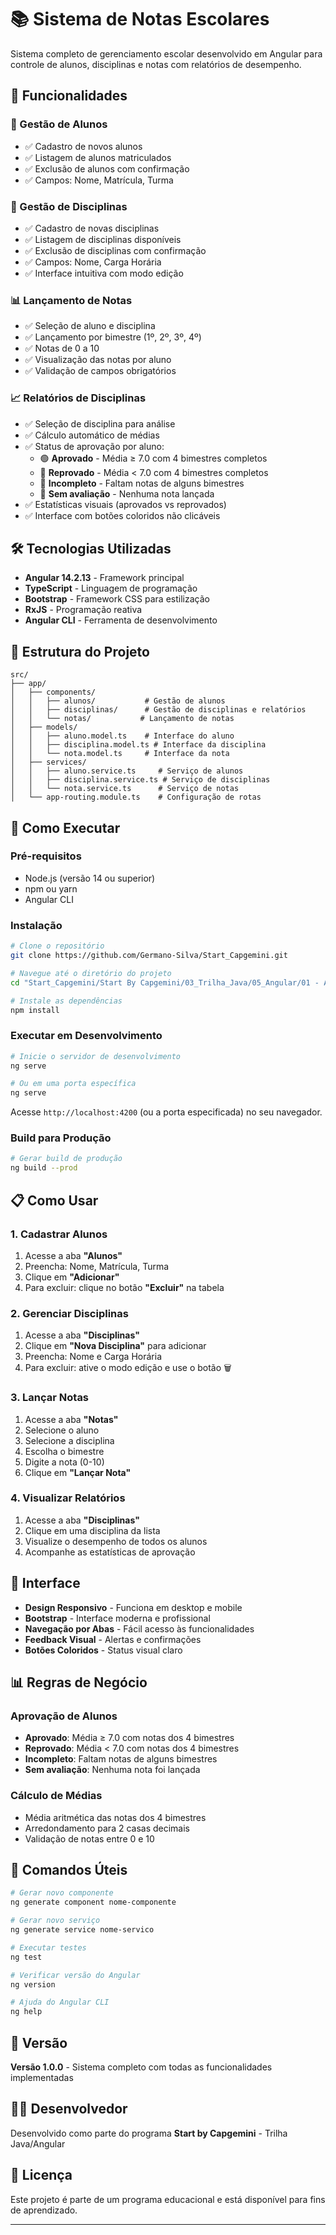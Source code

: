 # 📚 Sistema de Notas Escolares

Sistema completo de gerenciamento escolar desenvolvido em Angular para controle de alunos, disciplinas e notas com relatórios de desempenho.

## 🚀 Funcionalidades

### 👥 Gestão de Alunos
- ✅ Cadastro de novos alunos
- ✅ Listagem de alunos matriculados
- ✅ Exclusão de alunos com confirmação
- ✅ Campos: Nome, Matrícula, Turma

### 📖 Gestão de Disciplinas
- ✅ Cadastro de novas disciplinas
- ✅ Listagem de disciplinas disponíveis
- ✅ Exclusão de disciplinas com confirmação
- ✅ Campos: Nome, Carga Horária
- ✅ Interface intuitiva com modo edição

### 📊 Lançamento de Notas
- ✅ Seleção de aluno e disciplina
- ✅ Lançamento por bimestre (1º, 2º, 3º, 4º)
- ✅ Notas de 0 a 10
- ✅ Visualização das notas por aluno
- ✅ Validação de campos obrigatórios

### 📈 Relatórios de Disciplinas
- ✅ Seleção de disciplina para análise
- ✅ Cálculo automático de médias
- ✅ Status de aprovação por aluno:
  - 🟢 **Aprovado** - Média ≥ 7.0 com 4 bimestres completos
  - 🔴 **Reprovado** - Média < 7.0 com 4 bimestres completos
  - 🔵 **Incompleto** - Faltam notas de alguns bimestres
  - 🔵 **Sem avaliação** - Nenhuma nota lançada
- ✅ Estatísticas visuais (aprovados vs reprovados)
- ✅ Interface com botões coloridos não clicáveis

## 🛠️ Tecnologias Utilizadas

- **Angular 14.2.13** - Framework principal
- **TypeScript** - Linguagem de programação
- **Bootstrap** - Framework CSS para estilização
- **RxJS** - Programação reativa
- **Angular CLI** - Ferramenta de desenvolvimento

## 📁 Estrutura do Projeto

```
src/
├── app/
│   ├── components/
│   │   ├── alunos/           # Gestão de alunos
│   │   ├── disciplinas/      # Gestão de disciplinas e relatórios
│   │   └── notas/           # Lançamento de notas
│   ├── models/
│   │   ├── aluno.model.ts    # Interface do aluno
│   │   ├── disciplina.model.ts # Interface da disciplina
│   │   └── nota.model.ts     # Interface da nota
│   ├── services/
│   │   ├── aluno.service.ts     # Serviço de alunos
│   │   ├── disciplina.service.ts # Serviço de disciplinas
│   │   └── nota.service.ts      # Serviço de notas
│   └── app-routing.module.ts    # Configuração de rotas
```

## 🚀 Como Executar

### Pré-requisitos
- Node.js (versão 14 ou superior)
- npm ou yarn
- Angular CLI

### Instalação
```bash
# Clone o repositório
git clone https://github.com/Germano-Silva/Start_Capgemini.git

# Navegue até o diretório do projeto
cd "Start_Capgemini/Start By Capgemini/03_Trilha_Java/05_Angular/01 - Angular/Aulas/sistema-notas-escolares"

# Instale as dependências
npm install
```

### Executar em Desenvolvimento
```bash
# Inicie o servidor de desenvolvimento
ng serve

# Ou em uma porta específica
ng serve
```

Acesse `http://localhost:4200` (ou a porta especificada) no seu navegador.

### Build para Produção
```bash
# Gerar build de produção
ng build --prod
```

## 📋 Como Usar

### 1. Cadastrar Alunos
1. Acesse a aba **"Alunos"**
2. Preencha: Nome, Matrícula, Turma
3. Clique em **"Adicionar"**
4. Para excluir: clique no botão **"Excluir"** na tabela

### 2. Gerenciar Disciplinas
1. Acesse a aba **"Disciplinas"**
2. Clique em **"Nova Disciplina"** para adicionar
3. Preencha: Nome e Carga Horária
4. Para excluir: ative o modo edição e use o botão 🗑️

### 3. Lançar Notas
1. Acesse a aba **"Notas"**
2. Selecione o aluno
3. Selecione a disciplina
4. Escolha o bimestre
5. Digite a nota (0-10)
6. Clique em **"Lançar Nota"**

### 4. Visualizar Relatórios
1. Acesse a aba **"Disciplinas"**
2. Clique em uma disciplina da lista
3. Visualize o desempenho de todos os alunos
4. Acompanhe as estatísticas de aprovação

## 🎨 Interface

- **Design Responsivo** - Funciona em desktop e mobile
- **Bootstrap** - Interface moderna e profissional
- **Navegação por Abas** - Fácil acesso às funcionalidades
- **Feedback Visual** - Alertas e confirmações
- **Botões Coloridos** - Status visual claro

## 📊 Regras de Negócio

### Aprovação de Alunos
- **Aprovado**: Média ≥ 7.0 com notas dos 4 bimestres
- **Reprovado**: Média < 7.0 com notas dos 4 bimestres
- **Incompleto**: Faltam notas de alguns bimestres
- **Sem avaliação**: Nenhuma nota foi lançada

### Cálculo de Médias
- Média aritmética das notas dos 4 bimestres
- Arredondamento para 2 casas decimais
- Validação de notas entre 0 e 10

## 🔧 Comandos Úteis

```bash
# Gerar novo componente
ng generate component nome-componente

# Gerar novo serviço
ng generate service nome-servico

# Executar testes
ng test

# Verificar versão do Angular
ng version

# Ajuda do Angular CLI
ng help
```

## 📝 Versão

**Versão 1.0.0** - Sistema completo com todas as funcionalidades implementadas

## 👨‍💻 Desenvolvedor

Desenvolvido como parte do programa **Start by Capgemini** - Trilha Java/Angular

## 📄 Licença

Este projeto é parte de um programa educacional e está disponível para fins de aprendizado.

---
